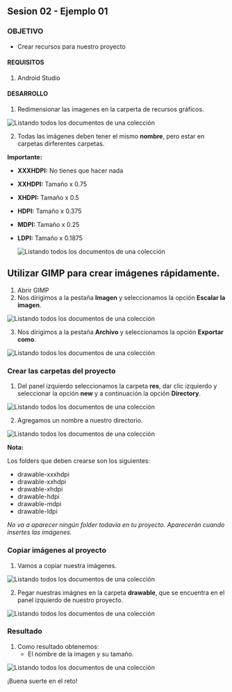 ## Sesion 02 - Ejemplo 01

### OBJETIVO 
 - Crear recursos para nuestro proyecto

#### REQUISITOS 
1. Android Studio 

#### DESARROLLO
1. Redimensionar las imagenes en la carperta de recursos gráficos.

![Listando todos los documentos de una colección](img/img.png)

2. Todas las imágenes deben tener el mismo **nombre**, pero estar en carpetas dirferentes carpetas.

**Importante:**

- **XXXHDPI:** No tienes que hacer nada 
- **XXHDPI:** Tamaño x 0.75
- **XHDPI:** Tamaño x 0.5
- **HDPI:** Tamaño x 0.375
- **MDPI:** Tamaño x 0.25
- **LDPI:** Tamaño x 0.1875

    ![Listando todos los documentos de una colección](img/archivos.png)

## Utilizar GIMP para crear imágenes rápidamente.

1. Abrir GIMP
2. Nos dirigimos a la pestaña **Imagen** y seleccionamos la opción **Escalar la imagen**.

 ![Listando todos los documentos de una colección](img/gim1.png)

 3.  Nos dirigimos a la pestaña **Archivo** y seleccionamos la opción **Exportar como**.

  ![Listando todos los documentos de una colección](img/gimr2.png)
  

  ### Crear las carpetas del proyecto

  1. Del panel izquierdo seleccionamos la carpeta **res**, dar clic izquierdo y seleccionar la opción **new** y a continuación la opción **Directory**.
  
  ![Listando todos los documentos de una colección](img/res.png)

  2. Agregamos un nombre a nuestro directorio.

  ![Listando todos los documentos de una colección](img/res2.png)

  **Nota:**

  Los folders que deben crearse son los siguientes:
* drawable-xxxhdpi
* drawable-xxhdpi
* drawable-xhdpi
* drawable-hdpi
* drawable-mdpi
* drawable-ldpi

*No va a aparecer ningún folder todavía en tu proyecto. Aparecerán cuando insertes las imágenes.*


### Copiar imágenes al proyecto
1. Vamos a copiar nuestra imágenes.

  ![Listando todos los documentos de una colección](img/copy.png)

2. Pegar nuestras imágnes en la carpeta **drawable**, que se encuentra en el panel izquierdo de nuestro proyecto.

  ![Listando todos los documentos de una colección](img/paste.png)

  ### Resultado
  1. Como resultado obtenemos:
        * El nombre de la imagen y su tamaño. 

  ![Listando todos los documentos de una colección](img/result.png)







¡Buena suerte en el reto!
